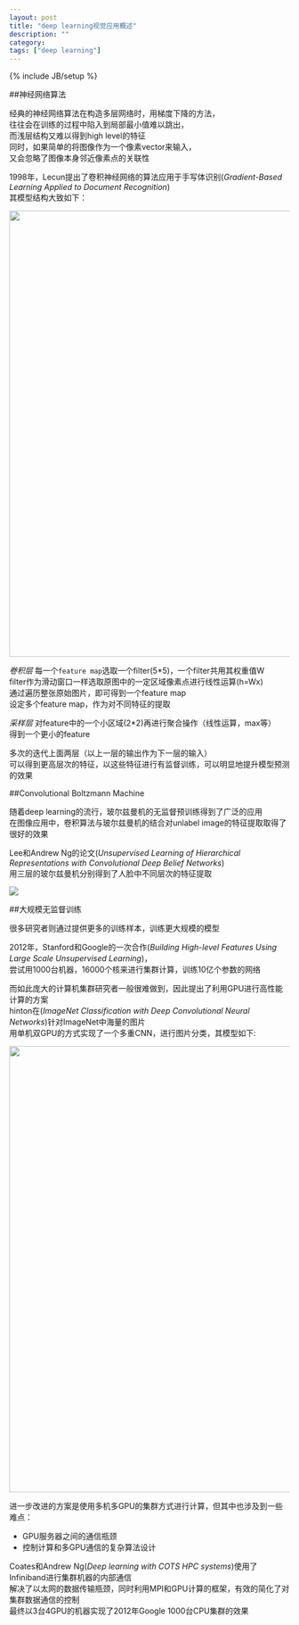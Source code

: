 ```yaml
---
layout: post
title: "deep learning视觉应用概述"
description: ""
category: 
tags: ["deep learning"]
---
```

{% include JB/setup %}

##神经网络算法

经典的神经网络算法在构造多层网络时，用梯度下降的方法，   
往往会在训练的过程中陷入到局部最小值难以跳出，   
而浅层结构又难以得到high level的特征   
同时，如果简单的将图像作为一个像素vector来输入，  
又会忽略了图像本身邻近像素点的关联性   

1998年，Lecun提出了卷积神经网络的算法应用于手写体识别(*Gradient-Based Learning Applied to Document Recognition*)  
其模型结构大致如下：

<img src="{{site.url}}/assets/CNN.png" width="800px" style="display:inline;" />

*卷积层*
每一个`feature map`选取一个filter(5*5)，一个filter共用其权重值W  
filter作为滑动窗口一样选取原图中的一定区域像素点进行线性运算(h=Wx)  
通过遍历整张原始图片，即可得到一个feature map  
设定多个feature map，作为对不同特征的提取  

*采样层*
对feature中的一个小区域(2*2)再进行聚合操作（线性运算，max等）   
得到一个更小的feature

多次的迭代上面两层（以上一层的输出作为下一层的输入）  
可以得到更高层次的特征，以这些特征进行有监督训练，可以明显地提升模型预测的效果

##Convolutional Boltzmann Machine

随着deep learning的流行，玻尔兹曼机的无监督预训练得到了广泛的应用  
在图像应用中，卷积算法与玻尔兹曼机的结合对unlabel image的特征提取取得了很好的效果  

Lee和Andrew Ng的论文(*Unsupervised Learning of Hierarchical Representations with Convolutional Deep Belief Networks*)  
用三层的玻尔兹曼机分别得到了人脸中不同层次的特征提取  

<img src="{{site.url}}/assets/deep-learning-graphics.jpg" style="display:inline;" />

##大规模无监督训练

很多研究者则通过提供更多的训练样本，训练更大规模的模型  

2012年，Stanford和Google的一次合作(*Building High-level Features Using Large Scale Unsupervised Learning*)，  
尝试用1000台机器，16000个核来进行集群计算，训练10亿个参数的网络  

而如此庞大的计算机集群研究者一般很难做到，因此提出了利用GPU进行高性能计算的方案  
hinton在(*ImageNet Classification with Deep Convolutional Neural Networks*)针对ImageNet中海量的图片   
用单机双GPU的方式实现了一个多重CNN，进行图片分类，其模型如下:

<img src="{{site.url}}/assets/ImageNet-CNN.png" width="800px" style="display:inline;" />

进一步改进的方案是使用多机多GPU的集群方式进行计算，但其中也涉及到一些难点：  
- GPU服务器之间的通信瓶颈
- 控制计算和多GPU通信的复杂算法设计

Coates和Andrew Ng(*Deep learning with COTS HPC systems*)使用了Infiniband进行集群机器的内部通信  
解决了以太网的数据传输瓶颈，同时利用MPI和GPU计算的框架，有效的简化了对集群数据通信的控制   
最终以3台4GPU的机器实现了2012年Google 1000台CPU集群的效果
